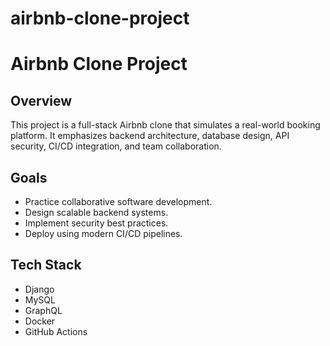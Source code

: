 # airbnb-clone-project
# Airbnb Clone Project

## Overview
This project is a full-stack Airbnb clone that simulates a real-world booking platform. It emphasizes backend architecture, database design, API security, CI/CD integration, and team collaboration.

## Goals
- Practice collaborative software development.
- Design scalable backend systems.
- Implement security best practices.
- Deploy using modern CI/CD pipelines.

## Tech Stack
- Django
- MySQL
- GraphQL
- Docker
- GitHub Actions
